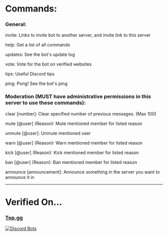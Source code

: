 # Commands:

### General:

   invite: Links to invite bot to another server, and invite link to this server
        
   help: Get a list of all commands
      
   updates: See the bot's update log

   vote: Vote for the bot on verified websites

   tips: Useful Discord tips

   ping: Pong! See the bot's ping

### Moderation (MUST have administrative permissions in this server to use these commands):

   clear \[number]: Clear specified number of previous messages. (Max 100)

   mute \[@user] (Reason): Mute mentioned member for listed reason

   unmute \[@user]: Unmute mentioned user

   warn \[@user] (Reason): Warn mentioned member for listed reason

   kick \[@user] (Reason): Kick mentioned member for listed reason

   ban \[@user] (Reason): Ban mentioned member for listed reason

   announce \[announcement]: Announce something in the server you want to announce it in
        
-----

# Verified On...

   ### [Top.gg](https://top.gg/bot/635977560492081162/)
   
   [![Discord Bots](https://top.gg/api/widget/635977560492081162.svg)](https://top.gg/bot/635977560492081162)
